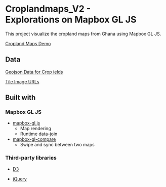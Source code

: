 # Croplandmaps_V2 - Explorations on Mapbox GL JS
This project visualize the cropland maps from Ghana using Mapbox GL JS.

[Cropland Maps Demo](https://agroimpacts.github.io/croplandmaps_V2/.)

## Data
[Geojson Data for Crop ields](https://github.com/agroimpacts/croplandmaps/blob/master/geojson_aoi/aoi5_boundarymerge_reid.geojson)

[Tile Image URLs](https://github.com/agroimpacts/croplandmaps_V2/blob/master/Tile_resource/aoi123_sub_tms.csv)

## Built with
### Mapbox GL JS
- [mapbox-gl.js](https://docs.mapbox.com/mapbox-gl-js/api/)
  - Map rendering
  - Runtime data-join
- [mapbox-gl-compare](https://github.com/mapbox/mapbox-gl-compare)
  - Swipe and sync between two maps
  
### Third-party libraries
- [D3](https://d3js.org/)

- [jQuery](https://jquery.com/)


